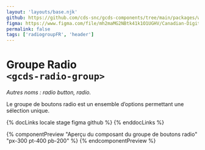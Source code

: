 ```yaml
---
layout: 'layouts/base.njk'
github: https://github.com/cds-snc/gcds-components/tree/main/packages/web/src/components/gcds-radio-group
figma: https://www.figma.com/file/mh2maMG2NBtk41k1O1UGHV/Canadian-Digital-Service%E2%80%A8---GC-Design-System?node-id=818%3A3759&t=ciEmm7GYyGAY73zZ-0
permalink: false
tags: ['radiogroupFR', 'header']
---
```


# Groupe Radio <br>`<gcds-radio-group>`

_Autres noms : radio button, radio._

Le groupe de boutons radio est un ensemble d’options permettant une sélection unique.

{% docLinks locale stage figma github %}
{% enddocLinks %}

{% componentPreview "Aperçu du composant du groupe de boutons radio" "px-300 pt-400 pb-200" %}
<gcds-fieldset fieldset-id="fieldset" legend="Legend" hint="Hint / Example message.">
<gcds-group-radio name="radio" options="[{'id':'form-radio-1', 'label': 'Label 1', 'hint':'Description or example to make the option clearer'},{'id':'form-radio-r', 'label': 'Label 2', 'hint':'Description or example to make the option clearer' }]">
</gcds-group-radio>
</gcds-fieldset>
{% endcomponentPreview %}